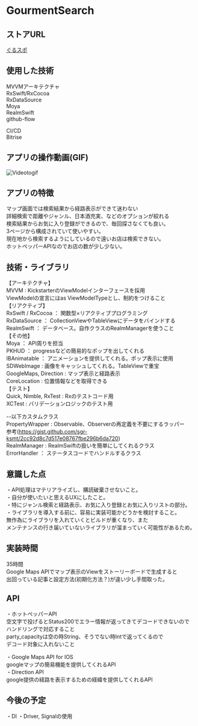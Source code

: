 # GourmentSearch  
## ストアURL  
[ぐるスポ](https://apps.apple.com/jp/app/%E3%81%90%E3%82%8B%E3%82%B9%E3%83%9D/id1558259279)  

## 使用した技術  
MVVMアーキテクチャ  
RxSwift/RxCocoa  
RxDataSource  
Moya  
RealmSwift  
github-flow  

CI/CD  
Bitrise  

## アプリの操作動画(GIF)  
![Videotogif](https://user-images.githubusercontent.com/41160560/111022384-ca692480-8415-11eb-82ab-6dc65c13a768.gif)

## アプリの特徴  
マップ画面では検索結果から経路表示ができて迷わない  
詳細検索で距離やジャンル、日本酒充実、などのオプションが絞れる  
検索結果からお気に入り登録ができるので、毎回探さなくても良い。  
3ページから構成されていて使いやすい。  
現在地から検索するようにしているので遠いお店は検索できない。  
ホットペッパーAPIなのでお店の数が少し少ない。  

## 技術・ライブラリ  
【アーキテクチャ】  
MVVM : KickstarterのViewModelインターフェースを採用  
       ViewModelの宣言にはas ViewModelTypeとし、制約をつけること  
【リアクティブ】  
RxSwift / RxCocoa ： 関数型×リアクティブプログラミング  
RxDataSource ： CollectionViewやTableViewにデータをバインドする  
RealmSwift ： データベース。自作クラスのRealmManagerを使うこと  
【その他】  
Moya ： API周りを担当  
PKHUD ： progressなどの簡易的なポップを出してくれる  
IBAnimatable ： アニメーションを提供してくれる。ポップ表示に使用  
SDWebImage : 画像をキャッシュしてくれる。TableViewで重宝  
GoogleMaps, Direction : マップ表示と経路表示  
CoreLocation : 位置情報などを取得できる  
【テスト】  
Quick, Nimble, RxTest : Rxのテストコード用  
XCTest : バリデーションロジックのテスト用  

--以下カスタムクラス  
PropertyWrapper : Observable、Observerの再定義を不要にするラッパー  
参考(https://gist.github.com/sgr-ksmt/2cc92d8c7d517e08767fbe296b6da720)  
RealmManager  : RealmSwiftの扱いを簡単にしてくれるクラス  
ErrorHandler ： ステータスコードでハンドルするクラス  

## 意識した点  
・API処理はマテリアライズし、購読破棄させないこと。  
・自分が使いたいと思えるUXにしたこと。  
・特にジャンル検索と経路表示、お気に入り登録とお気に入りリストの部分。  
・ライブラリを導入する前に、容易に実装可能かどうかを検討すること。  
 無作為にライブラリを入れていくとビルドが重くなり、また  
 メンテナンスの行き届いていないライブラリが溜まっていく可能性があるため。  



## 実装時間  
35時間  
Google Maps APIでマップ表示のViewをストーリーボードで生成すると  
出回っている記事と設定方法(初期化方法？)が違い少し手間取った。  

## API  
・ホットペッパーAPI  
空文字で投げるとStatus200でエラー情報が返ってきてデコードできないので  
ハンドリングで対応すること  
party_capacityは空の時String、そうでない時Intで返ってくるので  
デコード対象に入れないこと  

・Google Maps API for IOS  
googleマップの簡易機能を提供してくれるAPI  
・Direction API  
google提供の経路を表示するための経緯を提供してくれるAPI  

## 今後の予定  
・DI
・Driver, Signalの使用



